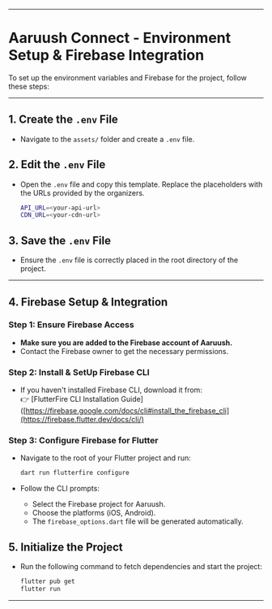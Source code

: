 

---

# **Aaruush Connect - Environment Setup & Firebase Integration**  

To set up the environment variables and Firebase for the project, follow these steps:  

---

## **1. Create the `.env` File**  
- Navigate to the `assets/` folder and create a `.env` file.  

## **2. Edit the `.env` File**  
- Open the `.env` file and copy this template. Replace the placeholders with the URLs provided by the organizers.  

  ```bash
  API_URL=<your-api-url>
  CDN_URL=<your-cdn-url>
  ```

## **3. Save the `.env` File**  
- Ensure the `.env` file is correctly placed in the root directory of the project.  

---

## **4. Firebase Setup & Integration**  

### **Step 1: Ensure Firebase Access**  
- **Make sure you are added to the Firebase account of Aaruush.**  
- Contact the Firebase owner to get the necessary permissions.  

### **Step 2: Install & SetUp Firebase CLI**  
- If you haven't installed Firebase CLI, download it from:  
  👉 [FlutterFire CLI Installation Guide]([https://firebase.google.com/docs/cli#install_the_firebase_cli](https://firebase.flutter.dev/docs/cli/)  


### **Step 3: Configure Firebase for Flutter**  
- Navigate to the root of your Flutter project and run:  

  ```bash
  dart run flutterfire configure
  ```

- Follow the CLI prompts:
  - Select the Firebase project for Aaruush.
  - Choose the platforms (iOS, Android).
  - The `firebase_options.dart` file will be generated automatically.  




## **5. Initialize the Project**  
- Run the following command to fetch dependencies and start the project:  

  ```bash
  flutter pub get
  flutter run
  ```

---
